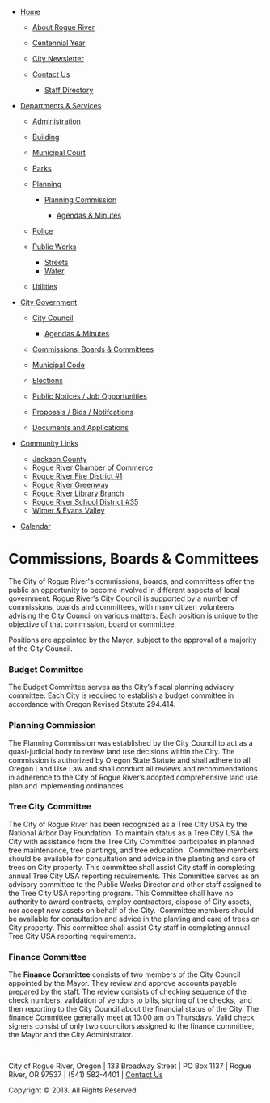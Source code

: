 - [Home](https://www.cityofrogueriver.org)
  
  - [About Rogue River](https://www.cityofrogueriver.org/ct-menu-item-1/ct-menu-item-3)
  - [Centennial Year](https://www.cityofrogueriver.org/ct-menu-item-1/ct-menu-item-5)
  - [City Newsletter](https://www.cityofrogueriver.org/ct-menu-item-1/ct-menu-item-37)
  - [Contact Us](https://www.cityofrogueriver.org/ct-menu-item-1/ct-menu-item-7)
    
    - [Staff Directory](https://www.cityofrogueriver.org/ct-menu-item-1/ct-menu-item-7/staff-directory)
- [Departments &amp; Services](https://www.cityofrogueriver.org/ct-menu-item-9)
  
  - [Administration](https://www.cityofrogueriver.org/ct-menu-item-9/ct-menu-item-11)
  - [Building](https://www.cityofrogueriver.org/ct-menu-item-9/building)
  - [Municipal Court](https://www.cityofrogueriver.org/ct-menu-item-9/ct-menu-item-15)
  - [Parks](https://www.cityofrogueriver.org/ct-menu-item-9/parks)
  - [Planning](https://www.cityofrogueriver.org/ct-menu-item-9/planning)
    
    - [Planning Commission](https://www.cityofrogueriver.org/ct-menu-item-9/planning/planning-commission)
      
      - [Agendas &amp; Minutes](https://www.cityofrogueriver.org/ct-menu-item-9/planning/planning-commission/pc-agendas-minutes)
  - [Police](https://www.cityofrogueriver.org/ct-menu-item-9/ct-menu-item-21)
  - [Public Works](https://www.cityofrogueriver.org/ct-menu-item-9/ct-menu-item-25)
    
    - [Streets](https://www.cityofrogueriver.org/ct-menu-item-9/ct-menu-item-25/ct-menu-item-27)
    - [Water](https://www.cityofrogueriver.org/ct-menu-item-9/ct-menu-item-25/water)
  - [Utilities](https://www.cityofrogueriver.org/ct-menu-item-9/utilities)
- [City Government](https://www.cityofrogueriver.org/ct-menu-item-29)
  
  - [City Council](https://www.cityofrogueriver.org/ct-menu-item-29/ct-menu-item-31)
    
    - [Agendas &amp; Minutes](https://www.cityofrogueriver.org/ct-menu-item-29/ct-menu-item-31/cc-agendas-minutes)
  - [Commissions, Boards &amp; Committees](https://www.cityofrogueriver.org/ct-menu-item-29/commissions-boards-committees)
  - [Municipal Code](https://www.cityofrogueriver.org/ct-menu-item-29/ct-menu-item-35)
  - [Elections](https://www.cityofrogueriver.org/ct-menu-item-29/elections)
  - [Public Notices / Job Opportunities](https://www.cityofrogueriver.org/ct-menu-item-29/public-notices)
  - [Proposals / Bids / Notifcations](https://www.cityofrogueriver.org/ct-menu-item-29/request-for-proposals)
  - [Documents and Applications](https://www.cityofrogueriver.org/ct-menu-item-29/strategic-plan)
- [Community Links](https://www.cityofrogueriver.org/ct-menu-item-47)
  
  - [Jackson County](https://jacksoncountyor.org)
  - [Rogue River Chamber of Commerce](https://rogueriverchamber.com)
  - [Rogue River Fire District #1](https://www.rogueriverfd.com)
  - [Rogue River Greenway](https://roguerivergreenway.com)
  - [Rogue River Library Branch](https://jcls.org/rogueriver)
  - [Rogue River School District #35](https://www.rogueriver.k12.or.us/Domain/8)
  - [Wimer &amp; Evans Valley](https://evansvalleycommunitycenter.org)
- [Calendar](https://www.cityofrogueriver.org/calendar/month.calendar/2025/07/12/-)

# Commissions, Boards &amp; Committees

The City of Rogue River's commissions, boards, and committees offer the public an opportunity to become involved in different aspects of local government. Rogue River's City Council is supported by a number of commissions, boards and committees, with many citizen volunteers advising the City Council on various matters. Each position is unique to the objective of that commission, board or committee.

Positions are appointed by the Mayor, subject to the approval of a majority of the City Council.

### Budget Committee

The Budget Committee serves as the City’s fiscal planning advisory committee. Each City is required to establish a budget committee in accordance with Oregon Revised Statute 294.414.

### Planning Commission

The Planning Commission was established by the City Council to act as a quasi-judicial body to review land use decisions within the City. The commission is authorized by Oregon State Statute and shall adhere to all Oregon Land Use Law and shall conduct all reviews and recommendations in adherence to the City of Rogue River’s adopted comprehensive land use plan and implementing ordinances.

### Tree City Committee

The City of Rogue River has been recognized as a Tree City USA by the National Arbor Day Foundation. To maintain status as a Tree City USA the City with assistance from the Tree City Committee participates in planned tree maintenance, tree plantings, and tree education.  Committee members should be available for consultation and advice in the planting and care of trees on City property. This committee shall assist City staff in completing annual Tree City USA reporting requirements. This Committee serves as an advisory committee to the Public Works Director and other staff assigned to the Tree City USA reporting program. This Committee shall have no authority to award contracts, employ contractors, dispose of City assets, nor accept new assets on behalf of the City.  Committee members should be available for consultation and advice in the planting and care of trees on City property. This committee shall assist City staff in completing annual Tree City USA reporting requirements. 

### Finance Committee

The **Finance Committee** consists of two members of the City Council appointed by the Mayor. They review and approve accounts payable prepared by the staff. The review consists of checking sequence of the check numbers, validation of vendors to bills, signing of the checks,  and then reporting to the City Council about the financial status of the City. The finance Committee generally meet at 10:00 am on Thursdays. Valid check signers consist of only two councilors assigned to the finance committee, the Mayor and the City Administrator.

 

City of Rogue River, Oregon | 133 Broadway Street | PO Box 1137 | Rogue River, OR 97537 | (541) 582-4401 | [Contact Us](https://www.cityofrogueriver.org/ct-menu-item-1/ct-menu-item-7)

Copyright © 2013. All Rights Reserved.